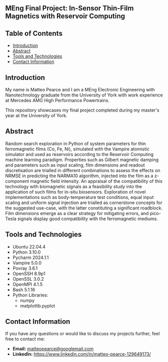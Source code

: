 ## MEng Final Project: In-Sensor Thin-Film Magnetics with Reservoir Computing

## Table of Contents
- [Introduction](#introduction)
- [Abstract](#abstract)
- [Tools and Technologies](#tools-and-technologies)
- [Contact Information](#contact-information)

## Introduction
My name is Matteo Pearce and I am a MEng Electronic Engineering with Nanotechnology graduate from the University of York with work experience at Mercedes AMG High Performance Powertrains. 

This repository showcases my final project completed during my master's year at the University of York.

## Abstract
Random search exploration in Python of system parameters for thin ferromagnetic films (Co, Fe, Ni), simulated with the Vampire atomistic simulator and used as reservoirs according to the Reservoir Computing machine learning paradigm. Properties such as Gilbert magnetic damping and parameters such as input scaling, film dimensions and readout discretisation are trialled in different combinations to assess the effects on NRMSE in predicting the NARMA10 algorithm, injected into the film as a z-component magnetic field intensity. An appraisal of the compatibility of this technology with biomagnetic signals as a feasibility study into the application of such films for in-situ biosensors. Exploration of novel implementations such as body-temperature test conditions, equal input scaling and uniform signal injection are trialled as cornerstone concepts for the suggested use-case, with the latter constituting a significant roadblock. Film dimensions emerge as a clear strategy for mitigating errors, and pico-Tesla signals display good compatibility with the ferromagnetic mediums. 

## Tools and Technologies
- Ubuntu 22.04.4
- Python 3.10.0
- Pycharm 2024.1.1
- Vampire 5.0.0
- Povray  3.6.1
- OpenSSH 8.9p1
- OpenSSL 3.0.2
- OpenMPI 4.1.5
- Bash 5.1.16
- Python Libraries:
    - numpy
    - matplotlib.pyplot

## Contact Information
If you have any questions or would like to discuss my projects further, feel free to contact me:
- **Email:** matteopearce@googlemail.com
- **LinkedIn:** https://www.linkedin.com/in/matteo-pearce-129649173/
